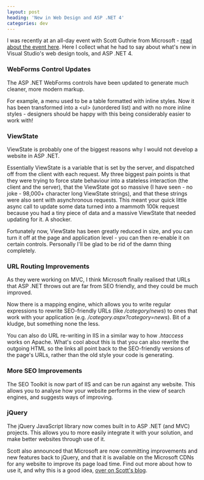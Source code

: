 ```yaml
---
layout: post
heading: 'New in Web Design and ASP .NET 4'
categories: dev
---
```


I was recently at an all-day event with Scott Guthrie from Microsoft - [read about the event here](/on-engineering/dev/notes-from-the-guathon/). Here I collect what he had to say about what's new in Visual Studio's web design tools, and ASP .NET 4.

### WebForms Control Updates

The ASP .NET WebForms controls have been updated to generate much cleaner, more modern markup.

For example, a menu used to be a table formatted with inline styles. Now it has been transformed into a &lt;ul&gt; (unordered list) and with no more inline styles - designers should be happy with this being considerably easier to work with!

### ViewState

ViewState is probably one of the biggest reasons why I would not develop a website in ASP .NET.

Essentially ViewState is a variable that is set by the server, and dispatched off from the client with each request. My three biggest pain points is that they were trying to force state behaviour into a stateless interaction (the client and the server), that the ViewState got so massive (I have seen - no joke - 98,000+ character long ViewState strings), and that these strings were also sent with asynchronous requests. This meant your quick little async call to update some data turned into a mammoth 100k request because you had a tiny piece of data and a massive ViewState that needed updating for it. A shocker.

Fortunately now, ViewState has been greatly reduced in size, and you can turn it off at the page and application level - you can then re-enable it on certain controls. Personally I'll be glad to be rid of the damn thing completely.

### URL Routing Improvements

As they were working on MVC, I think Microsoft finally realised that URLs that ASP .NET throws out are far from SEO friendly, and they could be much improved.

Now there is a mapping engine, which allows you to write regular expressions to rewrite SEO-friendly URLs (like */category/news*) to ones that work with your application (e.g. */category.aspx?category=news*). Bit of a kludge, but something none the less.

You can also do URL re-writing in IIS in a similar way to how *.htaccess* works on Apache. What's cool about this is that you can also rewrite the outgoing HTML so the links all point back to the SEO-friendly versions of the page's URLs, rather than the old style your code is generating.

### More SEO Improvements

The SEO Toolkit is now part of IIS and can be run against any website. This allows you to analyse how your website performs in the view of search engines, and suggests ways of improving.

### jQuery

The jQuery JavaScript library now comes built in to ASP .NET (and MVC) projects. This allows you to more easily integrate it with your solution, and make better websites through use of it.

Scott also announced that Microsoft are now committing improvements and new features back to jQuery, and that it is available on the Microsoft CDNs for any website to improve its page load time. Find out more about how to use it, and why this is a good idea, [over on Scott's blog](http://weblogs.asp.net/scottgu/archive/2009/09/15/announcing-the-microsoft-ajax-cdn.aspx).
